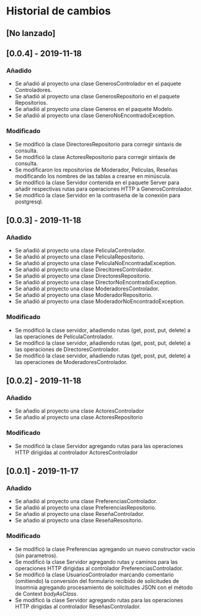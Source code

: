 # Historial de cambios

## [No lanzado] 

## [0.0.4] - 2019-11-18
### Añadido
- Se añadió al proyecto una clase GenerosControlador en el paquete Controladores.
- Se añadió al proyecto una clase GenerosRepositorio en el paquete Repositorios.
- Se añadió al proyecto una clase Generos en el paquete Modelo.
- Se añadió al proyecto una clase GeneroNoEncontradoException.

### Modificado
- Se modificó la clase DirectoresRepositorio para corregir sintaxis de consulta.
- Se modificó la clase ActoresRepositorio para corregir sintaxis de consulta.
- Se modificaron los repositorios de Moderador, Peliculas, Reseñas modificando los nombres de las tablas a crearse en minúscula.
- Se modificó la clase Servidor contenida en el paquete Server para añadir respectivas rutas para operaciones HTTP a GenerosControlador.
- Se modificó la clase Servidor en la contraseña de la conexión para postgresql. 

## [0.0.3] - 2019-11-18
### Añadido
- Se añadió al proyecto una clase PeliculaControlador.
- Se añadió al proyecto una clase PeliculaRepositorio.
- Se añadió al proyecto una clase PeliculaNoEncontradaException.
- Se añadió al proyecto una clase DirecitoresControlador.
- Se añadió al proyecto una clase DirectoresRepositorio.
- Se añadió al proyecto una clase DirectorNoEncontradoException.
- Se añadió al proyecto una clase ModeradoresControlador.
- Se añadió al proyecto una clase ModeradorRepositorio.
- Se añadió al proyecto una clase ModeradorNoEncontradoException.

### Modificado
- Se modificó la clase servidor, añadiendo rutas (get, post, put, delete) a las operaciones de PelículaControlador.
- Se modificó la clase servidor, añadiendo rutas (get, post, put, delete) a las operaciones de DirectoresControlador.
- Se modificó la clase servidor, añadiendo rutas (get, post, put, delete) a las operaciones de ModeradoresControlador.

## [0.0.2] - 2019-11-18
### Añadido
- Se añadio al proyecto una clase ActoresControlador
- Se añadio al proyecto una clase ActoresRepositorio	
### Modificado
- Se modificó la clase Servidor agregando rutas para las operaciones HTTP dirigidas al controlador ActoresControlador

## [0.0.1] - 2019-11-17
### Añadido
- Se añadió al proyecto una clase PreferenciasControlador.
- Se añadió al proyecto una clase PreferenciasRepositorio. 
- Se añadio al proyecto una clase ReseñaControlador.
- Se añadio al proyecto una clase ReseñaResositorio.

### Modificado
- Se modificó la clase Preferencias agregando un nuevo constructor vacio (sin parametros).
- Se modificó la clase Servidor agregando rutas y caminos para las operaciones HTTP dirigidas al controlador PreferenciasControlador.
- Se modificó la clase UsuariosControlador marcando comentario (omitiendo) la conversión del formulario recibido de solicitudes de Insomnia agregando procesamiento de solicitudes JSON con el método de Context *bodyAsClass*.
- Se modificó la clase Servidor agregando rutas para las operaciones HTTP dirigidas al controlador ReseñasControlador.



